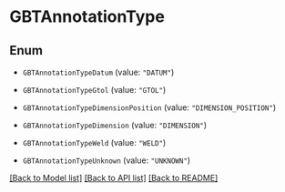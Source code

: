 # GBTAnnotationType

## Enum


* `GBTAnnotationTypeDatum` (value: `"DATUM"`)

* `GBTAnnotationTypeGtol` (value: `"GTOL"`)

* `GBTAnnotationTypeDimensionPosition` (value: `"DIMENSION_POSITION"`)

* `GBTAnnotationTypeDimension` (value: `"DIMENSION"`)

* `GBTAnnotationTypeWeld` (value: `"WELD"`)

* `GBTAnnotationTypeUnknown` (value: `"UNKNOWN"`)


[[Back to Model list]](../README.md#documentation-for-models) [[Back to API list]](../README.md#documentation-for-api-endpoints) [[Back to README]](../README.md)



